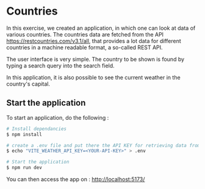 # Countries

In this exercise, we created an application, in which one can look at data of various countries. The countries data are fetched from the API https://restcountries.com/v3.1/all, that provides a lot data for different countries in a machine readable format, a so-called REST API.

The user interface is very simple. The country to be shown is found by typing a search query into the search field.

In this application, it is also possible to see the current weather in the country's capital.

## Start the application

To start an application, do the following :

```bash
# Install dependancies
$ npm install

# create a .env file and put there the API KEY for retrieving data from http://openweathermap.org/
$ echo "VITE_WEATHER_API_KEY=<YOUR-API-KEY>" > .env

# Start the application
$ npm run dev
```

You can then access the app on : [http://localhost:5173/](http://localhost:5173/)
